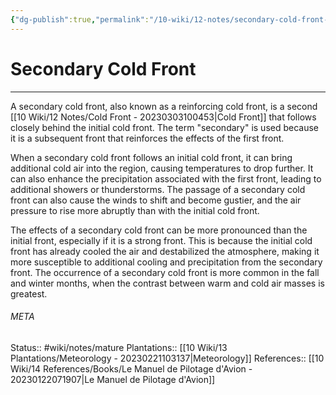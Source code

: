 ```yaml
---
{"dg-publish":true,"permalink":"/10-wiki/12-notes/secondary-cold-front-20230303100706/"}
---
```


# Secondary Cold Front
---
A secondary cold front, also known as a reinforcing cold front, is a second [[10 Wiki/12 Notes/Cold Front - 20230303100453\|Cold Front]] that follows closely behind the initial cold front. The term "secondary" is used because it is a subsequent front that reinforces the effects of the first front.

When a secondary cold front follows an initial cold front, it can bring additional cold air into the region, causing temperatures to drop further. It can also enhance the precipitation associated with the first front, leading to additional showers or thunderstorms. The passage of a secondary cold front can also cause the winds to shift and become gustier, and the air pressure to rise more abruptly than with the initial cold front.

The effects of a secondary cold front can be more pronounced than the initial front, especially if it is a strong front. This is because the initial cold front has already cooled the air and destabilized the atmosphere, making it more susceptible to additional cooling and precipitation from the secondary front. The occurrence of a secondary cold front is more common in the fall and winter months, when the contrast between warm and cold air masses is greatest.



###### META

Status:: #wiki/notes/mature 
Plantations:: [[10 Wiki/13 Plantations/Meteorology - 20230221103137\|Meteorology]]
References:: [[10 Wiki/14 References/Books/Le Manuel de Pilotage d'Avion - 20230122071907\|Le Manuel de Pilotage d'Avion]]
